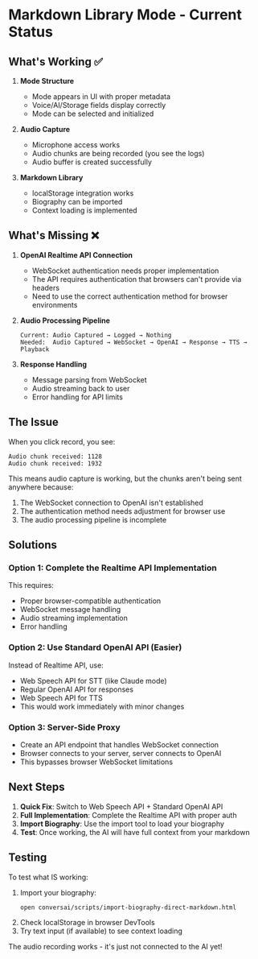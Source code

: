 # Markdown Library Mode - Current Status

## What's Working ✅

1. **Mode Structure**
   - Mode appears in UI with proper metadata
   - Voice/AI/Storage fields display correctly
   - Mode can be selected and initialized

2. **Audio Capture**
   - Microphone access works
   - Audio chunks are being recorded (you see the logs)
   - Audio buffer is created successfully

3. **Markdown Library**
   - localStorage integration works
   - Biography can be imported
   - Context loading is implemented

## What's Missing ❌

1. **OpenAI Realtime API Connection**
   - WebSocket authentication needs proper implementation
   - The API requires authentication that browsers can't provide via headers
   - Need to use the correct authentication method for browser environments

2. **Audio Processing Pipeline**
   ```
   Current: Audio Captured → Logged → Nothing
   Needed:  Audio Captured → WebSocket → OpenAI → Response → TTS → Playback
   ```

3. **Response Handling**
   - Message parsing from WebSocket
   - Audio streaming back to user
   - Error handling for API limits

## The Issue

When you click record, you see:
```
Audio chunk received: 1128
Audio chunk received: 1932
```

This means audio capture is working, but the chunks aren't being sent anywhere because:
1. The WebSocket connection to OpenAI isn't established
2. The authentication method needs adjustment for browser use
3. The audio processing pipeline is incomplete

## Solutions

### Option 1: Complete the Realtime API Implementation
This requires:
- Proper browser-compatible authentication
- WebSocket message handling
- Audio streaming implementation
- Error handling

### Option 2: Use Standard OpenAI API (Easier)
Instead of Realtime API, use:
- Web Speech API for STT (like Claude mode)
- Regular OpenAI API for responses
- Web Speech API for TTS
- This would work immediately with minor changes

### Option 3: Server-Side Proxy
- Create an API endpoint that handles WebSocket connection
- Browser connects to your server, server connects to OpenAI
- This bypasses browser WebSocket limitations

## Next Steps

1. **Quick Fix**: Switch to Web Speech API + Standard OpenAI API
2. **Full Implementation**: Complete the Realtime API with proper auth
3. **Import Biography**: Use the import tool to load your biography
4. **Test**: Once working, the AI will have full context from your markdown

## Testing

To test what IS working:
1. Import your biography: 
   ```
   open conversai/scripts/import-biography-direct-markdown.html
   ```
2. Check localStorage in browser DevTools
3. Try text input (if available) to see context loading

The audio recording works - it's just not connected to the AI yet!
